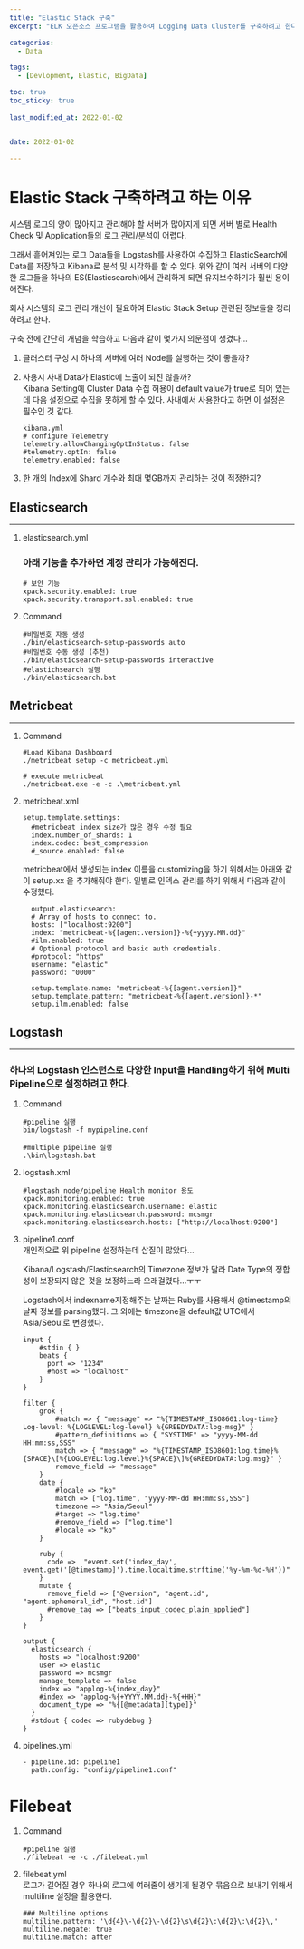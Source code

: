 ```yaml
---
title: "Elastic Stack 구축"
excerpt: "ELK 오픈소스 프로그램을 활용하여 Logging Data Cluster를 구축하려고 한다."

categories:
  - Data

tags:
  - [Devlopment, Elastic, BigData]

toc: true
toc_sticky: true
 
last_modified_at: 2022-01-02


date: 2022-01-02

---
```


# Elastic Stack 구축하려고 하는 이유
시스템 로그의 양이 많아지고 관리해야 할 서버가 많아지게 되면 서버 별로 Health Check 및 Application들의 로그 관리/분석이 어렵다.

그래서 흩어져있는 로그 Data들을 Logstash를 사용하여 수집하고 ElasticSearch에 Data를 저장하고 Kibana로 분석 및 시각화를 할 수 있다.
위와 같이 여러 서버의 다양한 로그들을 하나의 ES(Elasticsearch)에서 관리하게 되면 유지보수하기가 훨씬 용이해진다. 

회사 시스템의 로그 관리 개선이 필요하여 Elastic Stack Setup 관련된 정보들을 정리하려고 한다. 

구축 전에 간단히 개념을 학습하고 다음과 같이 몇가지 의문점이 생겼다...
1. 클러스터 구성 시 하나의 서버에 여러 Node를 실행하는 것이 좋을까?  
   
2. 사용시 사내 Data가 Elastic에 노출이 되진 않을까?  
   Kibana Setting에 Cluster Data 수집 허용이 default value가 true로 되어 있는데 다음 설정으로 수집을 못하게 할 수 있다. 사내에서 사용한다고 하면 이 설정은 필수인 것 같다. 
    ```
    kibana.yml
    # configure Telemetry
    telemetry.allowChangingOptInStatus: false
    #telemetry.optIn: false
    telemetry.enabled: false
    ```
3. 한 개의 Index에 Shard 개수와 최대 몇GB까지 관리하는 것이 적정한지? 

## Elasticsearch


---
1. elasticsearch.yml    
   ### 아래 기능을 추가하면 계정 관리가 가능해진다.
    ```
    # 보안 기능 
    xpack.security.enabled: true   
    xpack.security.transport.ssl.enabled: true
    ```

2. Command
    ```
    #비밀번호 자동 생성
    ./bin/elasticsearch-setup-passwords auto
    #비밀번호 수동 생성 (추천)
    ./bin/elasticsearch-setup-passwords interactive
    #elastichsearch 실행
    ./bin/elasticsearch.bat
    ```
  

## Metricbeat
---
1. Command
    ```
    #Load Kibana Dashboard
    ./metricbeat setup -c metricbeat.yml
    
    # execute metricbeat
    ./metricbeat.exe -e -c .\metricbeat.yml
    ```
2. metricbeat.xml
    ```
    setup.template.settings:
      #metricbeat index size가 많은 경우 수정 필요     
      index.number_of_shards: 1
      index.codec: best_compression
      #_source.enabled: false
    ```
    metricbeat에서 생성되는 index 이름을 customizing을 하기 위해서는 아래와 같이 setup.xx 을 추가해줘야 한다. 
    일별로 인덱스 관리를 하기 위해서 다음과 같이 수정했다.

    ```
      output.elasticsearch:
      # Array of hosts to connect to.
      hosts: ["localhost:9200"]
      index: "metricbeat-%{[agent.version]}-%{+yyyy.MM.dd}"  
      #ilm.enabled: true
      # Optional protocol and basic auth credentials.
      #protocol: "https"
      username: "elastic"
      password: "0000"

      setup.template.name: "metricbeat-%{[agent.version]}"
      setup.template.pattern: "metricbeat-%{[agent.version]}-*"
      setup.ilm.enabled: false
    ```

## Logstash
---
### 하나의 Logstash 인스턴스로 다양한 Input을 Handling하기 위해 Multi Pipeline으로 설정하려고 한다. 

1. Command
    ```
    #pipeline 실행     
    bin/logstash -f mypipeline.conf

    #multiple pipeline 실행     
    .\bin\logstash.bat

    ```
2. logstash.xml
    ```
    #logstash node/pipeline Health monitor 용도
    xpack.monitoring.enabled: true
    xpack.monitoring.elasticsearch.username: elastic
    xpack.monitoring.elasticsearch.password: mcsmgr
    xpack.monitoring.elasticsearch.hosts: ["http://localhost:9200"]
    ```  
3. pipeline1.conf   
   개인적으로 위 pipeline 설정하는데 삽질이 많았다...
   
   Kibana/Logstash/Elasticsearch의 Timezone 정보가 달라 Date Type의 정합성이 보장되지 않은 것을 보정하느라 오래걸렸다...ㅜㅜ 

   Logstash에서 indexname지정해주는 날짜는 Ruby를 사용해서 @timestamp의 날짜 정보를 parsing했다. 
   그 외에는 timezone을 default값 UTC에서 Asia/Seoul로 변경했다.
   
    ```
    input { 
        #stdin { }
        beats {
          port => "1234"      
          #host => "localhost"
        }  
    }

    filter {    
        grok {
            #match => { "message" => "%{TIMESTAMP_ISO8601:log-time} Log-level: %{LOGLEVEL:log-level} %{GREEDYDATA:log-msg}" }
            #pattern_definitions => { "SYSTIME" => "yyyy-MM-dd HH:mm:ss,SSS"
            match => { "message" => "%{TIMESTAMP_ISO8601:log.time}%{SPACE}\[%{LOGLEVEL:log.level}%{SPACE}\]%{GREEDYDATA:log.msg}" }
            remove_field => "message"        
        }
        date {
            #locale => "ko"        
            match => ["log.time", "yyyy-MM-dd HH:mm:ss,SSS"]
            timezone => "Asia/Seoul"
            #target => "log.time"
            #remove_field => ["log.time"]                                
            #locale => "ko"                    
        }

        ruby {
          code =>  "event.set('index_day', event.get('[@timestamp]').time.localtime.strftime('%y-%m-%d-%H'))"
        }
        mutate {
          remove_field => ["@version", "agent.id", "agent.ephemeral_id", "host.id"]
          #remove_tag => ["beats_input_codec_plain_applied"]
        }
    }

    output {
      elasticsearch {
        hosts => "localhost:9200"    
        user => elastic
        password => mcsmgr
        manage_template => false
        index => "applog-%{index_day}"     
        #index => "applog-%{+YYYY.MM.dd}-%{+HH}"     
        document_type => "%{[@metadata][type]}"
      }
      #stdout { codec => rubydebug }
    }
    ```
    
4. pipelines.yml
    ```
    - pipeline.id: pipeline1
      path.config: "config/pipeline1.conf"
    ```

# Filebeat
1. Command
    ```
    #pipeline 실행     
    ./filebeat -e -c ./filebeat.yml
    ```
2. filebeat.yml   
   로그가 길어질 경우 하나의 로그에 여러줄이 생기게 될경우 묶음으로 보내기 위해서 multiline 설정을 활용한다.
    ```        
    ### Multiline options
    multiline.pattern: '\d{4}\-\d{2}\-\d{2}\s\d{2}\:\d{2}\:\d{2}\,'
    multiline.negate: true
    multiline.match: after
    ```



    





 

